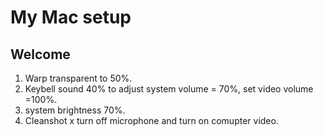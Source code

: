 # My Mac setup

## Welcome

1. Warp transparent to 50%.
2. Keybell sound 40% to adjust system volume = 70%, set video volume =100%.
3. system brightness 70%.
4. Cleanshot x turn off microphone and turn on comupter video.






